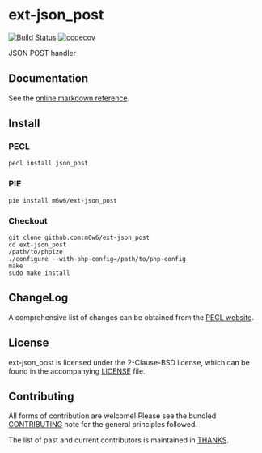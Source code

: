 # ext-json_post

[![Build Status](https://github.com/m6w6/ext-json_post/workflows/ci/badge.svg?branch=master)](https://github.com/m6w6/ext-json_post/actions?query=branch%3Amaster+workflow%3Aci)
[![codecov](https://codecov.io/gh/m6w6/ext-json_post/branch/master/graph/badge.svg?token=Nku9tz8EMj)](https://codecov.io/gh/m6w6/ext-json_post)

JSON POST handler 

## Documentation

See the [online markdown reference](https://mdref.m6w6.name/json_post).

## Install

### PECL

	pecl install json_post

### PIE

    pie install m6w6/ext-json_post

### Checkout

	git clone github.com:m6w6/ext-json_post
	cd ext-json_post
	/path/to/phpize
	./configure --with-php-config=/path/to/php-config
	make
	sudo make install

## ChangeLog

A comprehensive list of changes can be obtained from the
[PECL website](https://pecl.php.net/package-changelog.php?package=json_post).

## License

ext-json_post is licensed under the 2-Clause-BSD license, which can be found in
the accompanying [LICENSE](./LICENSE) file.

## Contributing

All forms of contribution are welcome! Please see the bundled
[CONTRIBUTING](./CONTRIBUTING.md) note for the general principles followed.

The list of past and current contributors is maintained in [THANKS](./THANKS).
